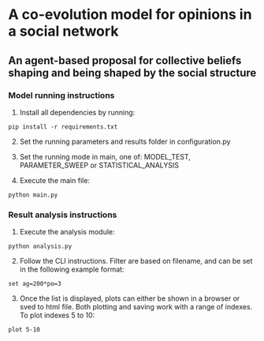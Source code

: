 # A co-evolution model for opinions in a social network
## An agent-based proposal for collective beliefs shaping and being shaped by the social structure


### Model running instructions
1. Install all dependencies by running:

`pip install -r requirements.txt`

2. Set the running parameters and results folder in configuration.py

3. Set the running mode in main, one of: MODEL_TEST, PARAMETER_SWEEP or STATISTICAL_ANALYSIS

4. Execute the main file:

`python main.py`

### Result analysis instructions
1. Execute the analysis module:

`python analysis.py`

2. Follow the CLI instructions. Filter are based on filename, and can be set in the following example format:

`set ag=200*po=3`

3. Once the list is displayed, plots can either be shown in a browser or sved to html file. Both plotting and saving work with a range of indexes. To plot indexes 5 to 10:

`plot 5-10`
